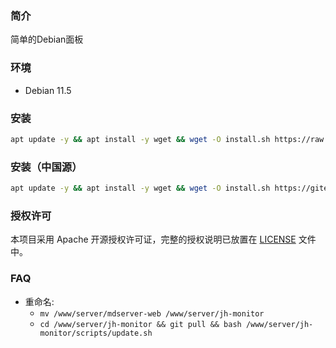 
### 简介

简单的Debian面板

### 环境

- Debian 11.5

### 安装

```bash
apt update -y && apt install -y wget && wget -O install.sh https://raw.githubusercontent.com/jianghujs/jh-monitor/master/scripts/install.sh && bash install.sh
```

### 安装（中国源）

```bash
apt update -y && apt install -y wget && wget -O install.sh https://gitee.com/jianghujs/jh-monitor/raw/master/scripts/install.sh && bash install.sh cn
```

### 授权许可

本项目采用 Apache 开源授权许可证，完整的授权说明已放置在 [LICENSE](https://github.com/jianghujs/jh-monitor/blob/master/LICENSE) 文件中。

### FAQ

- 重命名: 
    - `mv /www/server/mdserver-web /www/server/jh-monitor`
    - `cd /www/server/jh-monitor && git pull && bash /www/server/jh-monitor/scripts/update.sh`

